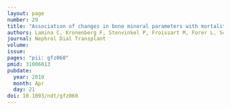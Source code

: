 ```yaml
---
layout: page
number: 29
title: "Association of changes in bone mineral parameters with mortality in haemodialysis patients: insights from the ARO cohort"
authors: Lamina C, Kronenberg F, Stenvinkel P, Froissart M, Forer L, Schönherr S, Wheeler DC, Eckardt KU, Floege J
journal: Nephrol Dial Transplant
volume:
issue:
pages: "pii: gfz060"
pmid: 31006013
pubdate:
  year: 2019
  month: Apr
  day: 21
doi: 10.1093/ndt/gfz060
---
```

